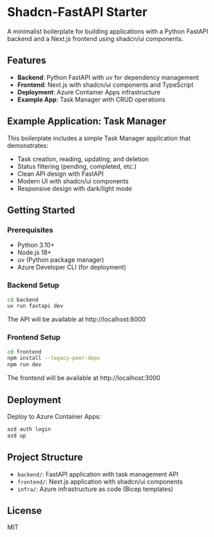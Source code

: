 # Shadcn-FastAPI Starter

A minimalist boilerplate for building applications with a Python FastAPI backend and a Next.js frontend using shadcn/ui components.

## Features

- **Backend**: Python FastAPI with uv for dependency management
- **Frontend**: Next.js with shadcn/ui components and TypeScript
- **Deployment**: Azure Container Apps infrastructure
- **Example App**: Task Manager with CRUD operations

## Example Application: Task Manager

This boilerplate includes a simple Task Manager application that demonstrates:

- Task creation, reading, updating, and deletion
- Status filtering (pending, completed, etc.)
- Clean API design with FastAPI
- Modern UI with shadcn/ui components
- Responsive design with dark/light mode

## Getting Started

### Prerequisites

- Python 3.10+
- Node.js 18+
- uv (Python package manager)
- Azure Developer CLI (for deployment)

### Backend Setup

```bash
cd backend
uv run fastapi dev
```

The API will be available at http://localhost:8000

### Frontend Setup

```bash
cd frontend
npm install --legacy-peer-deps
npm run dev
```

The frontend will be available at http://localhost:3000

## Deployment

Deploy to Azure Container Apps:

```bash
azd auth login
azd up
```

## Project Structure

- `backend/`: FastAPI application with task management API
- `frontend/`: Next.js application with shadcn/ui components  
- `infra/`: Azure infrastructure as code (Bicep templates)

## License

MIT